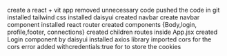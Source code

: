 create a react + vit app
removed unnecessary code
pushed the code in git
installed tailwind css
installed daisyui
created navbar
create navbar component
installed react router
created components {Body,login, profile,footer, connections}
created children routes inside App.jsx
created Login component by daisyui
installed axios library
imported cors for the cors error
added withcredentials:true for to store the cookies
